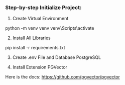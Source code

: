 ### Step-by-step Initialize Project:

1. Create Virtual Environment

python -m venv venv
venv\Scripts\activate

2. Install All Libraries

pip install -r requirements.txt

3. Create .env File and Database PostgreSQL

4. Install Extension PGVector

Here is the docs: https://github.com/pgvector/pgvector